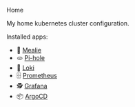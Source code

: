  Home

My home kubernetes cluster configuration.

Installed apps:

* 🍛 [Mealie](mealie)
* 🫓 [Pi-hole](pi-hole)
* 📄 [Loki](monitoring/loki)
* 🗄️ [Prometheus](monitoring/prometheus/)
* 🕵️ [Grafana](monitoring/grafana/)
* 📦 [ArgoCD](argocd/README.md)